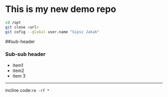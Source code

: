 # This is my new demo repo

```bash
cd /opt
git clone <url>
git cofig --global user.name "Gipsz Jakab"
```

##sub-header
### Sub-sub header
- item1
- item2
- item 3

---

incline code:`rm -rf *`
